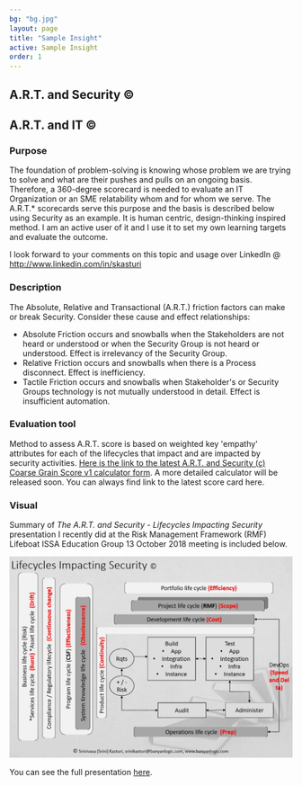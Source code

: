 ```yaml
---
bg: "bg.jpg"
layout: page
title: "Sample Insight"
active: Sample Insight
order: 1
---
```

## A.R.T. and Security &copy;
## A.R.T. and IT &copy;
### Purpose
The foundation of problem-solving is knowing whose problem we are trying to solve and what are their pushes and pulls on an ongoing basis. Therefore, a 360-degree scorecard is needed to evaluate an IT Organization or an SME relatability whom and for whom we serve. The A.R.T.* scorecards serve this purpose and the basis is described below using Security as an example. It is human centric, design-thinking inspired method. I am an active user of it and I use it to set my own learning targets and evaluate the outcome.

I look forward to your comments on this topic and usage over LinkedIn @ <a href="http://www.linkedin.com/in/skasturi">http://www.linkedin.com/in/skasturi</a>

### Description
The Absolute, Relative and Transactional (A.R.T.) friction factors can make or break Security. Consider these cause and effect relationships:
* Absolute Friction occurs and snowballs when the Stakeholders are not heard or understood or when the Security Group is not heard or understood. Effect is irrelevancy of the Security Group.
* Relative Friction occurs and snowballs when there is a Process disconnect. Effect is inefficiency.
* Tactile Friction occurs and snowballs when Stakeholder's or Security Groups technology is not mutually understood in detail. Effect is insufficient automation.

### Evaluation tool
Method to assess A.R.T. score is based on weighted key 'empathy' attributes for each of the lifecycles that impact and are impacted by security activities. <a href="https://forms.office.com/Pages/ResponsePage.aspx?id=sCcL4y7YvESdCVcMcTuu4OIitblMf7hIhnaXAD0Y67FUQk1DUUIxNTFPTDRTMDdMTlkxOEtTVTRIVy4u" target="_blank">Here is the link to the latest A.R.T. and Security (c) Coarse Grain Score v1 calculator form</a>. A more detailed calculator will be released soon. You can always find link to the latest score card here.

### Visual
Summary of <i>The A.R.T. and Security - Lifecycles Impacting Security</i> presentation I recently did at the Risk Management Framework (RMF) Lifeboat ISSA Education Group 13 October 2018 meeting is included below.

![A.R.T. and Security - Lifecycle](/assets/images/artlc.jpg)  


You can see the full presentation [here](/assets/artlcfullpdf.pdf).
